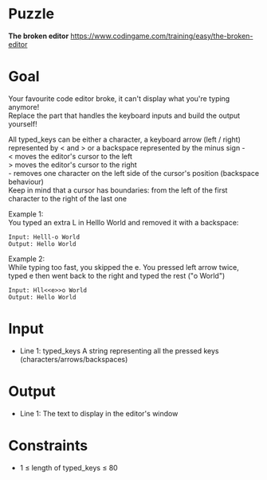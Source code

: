 # Puzzle
**The broken editor** https://www.codingame.com/training/easy/the-broken-editor

# Goal
Your favourite code editor broke, it can't display what you're typing anymore!  
Replace the part that handles the keyboard inputs and build the output yourself!  

All typed_keys can be either a character, a keyboard arrow (left / right) represented by < and > or a backspace represented by the minus sign -  
\< moves the editor's cursor to the left   
\> moves the editor's cursor to the right  
\- removes one character on the left side of the cursor's position (backspace behaviour)    
Keep in mind that a cursor has boundaries: from the left of the first character to the right of the last one

Example 1:  
You typed an extra L in Helllo World and removed it with a backspace:
```
Input: Helll-o World
Output: Hello World
```

Example 2:  
While typing too fast, you skipped the e. You pressed left arrow twice, typed e then went back to the right and typed the rest ("o World")
```
Input: Hll<<e>>o World
Output: Hello World
```

# Input
* Line 1: typed_keys A string representing all the pressed keys (characters/arrows/backspaces)

# Output
* Line 1: The text to display in the editor's window

# Constraints
* 1 ≤ length of typed_keys ≤ 80
